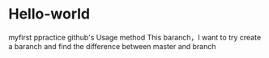 # Hello-world
myfirst  ppractice  github's   Usage method
This  baranch，I want to try  create a baranch and find the difference between master and branch
